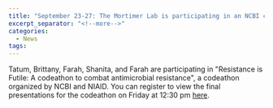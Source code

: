 ```yaml
---
title: "September 23-27: The Mortimer Lab is participating in an NCBI codeathon!"
excerpt_separator: "<!--more-->"
categories:
  - News
tags:
---
```


Tatum, Brittany, Farah, Shanita, and Farah are participating in "Resistance is Futile: A codeathon to combat antimicrobial resistance", a codeathon organized by NCBI and NIAID. You can register to view the final presentations for the codeathon on Friday at 12:30 pm [here](https://nih.zoomgov.com/webinar/register/WN_caGqTCU9So2-wG2lnSyDWg#/registration).
